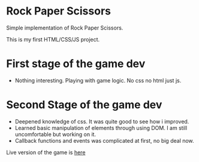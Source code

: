 # Rock Paper Scissors
Simple implementation of Rock Paper Scissors.

This is my first HTML/CSS/JS project. 

# First stage of the game dev
* Nothing interesting. Playing with game logic. No css no html just js.

# Second Stage of the game dev
* Deepened knowledge of css. It was quite good to see how i improved.
* Learned basic manipulation of elements through using DOM. I am still uncomfortable but working on it.
* Callback functions and events was complicated at first, no big deal now.

Live version of the game is <a href="https://bacayo.github.io/rock-paper-scissors/" target="_blank">here</a>
